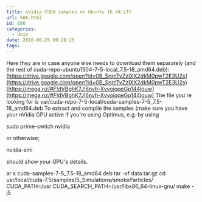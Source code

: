 ```yaml
---
title: nVidia CUDA samples on Ubuntu 16.04 LTS
url: 686.html
id: 686
categories:
  - Unix
date: 2016-06-25 00:28:25
tags:
---
```


Here they are in case anyone else needs to download them separately (and the rest of cuda-repo-ubuntu1504-7-5-local\_7.5-18\_amd64.deb): [https://drive.google.com/open?id=0B_SnrcTvZzIXX2dkM0pwT2E3U2s](https://drive.google.com/open?id=0B_SnrcTvZzIXX2dkM0pwT2E3U2s) [https://mega.nz/#F!dVBghK7J!6nvh-XvvoiqqeGp144jouw](https://mega.nz/#F!dVBghK7J!6nvh-XvvoiqqeGp144jouw) The file you're looking for is var/cuda-repo-7-5-local/cuda-samples-7-5\_7.5-18\_amd64.deb To extract and compile the samples (make sure you have your nVidia GPU active if you're using Optimus, e.g. by using

sudo prime-switch nvidia

or otherwise;

nvidia-smi

should show your GPU's details.

ar x cuda-samples-7-5\_7.5-18\_amd64.deb
tar -xf data.tar.gz
cd usr/local/cuda-7.5/samples/5_Simulations/smokeParticles/
CUDA\_PATH=/usr CUDA\_SEARCH\_PATH=/usr/libx86\_64-linux-gnu/ make -j5